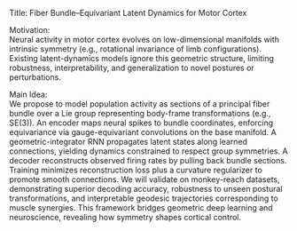Title: Fiber Bundle–Equivariant Latent Dynamics for Motor Cortex

Motivation:  
Neural activity in motor cortex evolves on low-dimensional manifolds with intrinsic symmetry (e.g., rotational invariance of limb configurations). Existing latent-dynamics models ignore this geometric structure, limiting robustness, interpretability, and generalization to novel postures or perturbations.

Main Idea:  
We propose to model population activity as sections of a principal fiber bundle over a Lie group representing body-frame transformations (e.g., SE(3)). An encoder maps neural spikes to bundle coordinates, enforcing equivariance via gauge-equivariant convolutions on the base manifold. A geometric-integrator RNN propagates latent states along learned connections, yielding dynamics constrained to respect group symmetries. A decoder reconstructs observed firing rates by pulling back bundle sections. Training minimizes reconstruction loss plus a curvature regularizer to promote smooth connections. We will validate on monkey-reach datasets, demonstrating superior decoding accuracy, robustness to unseen postural transformations, and interpretable geodesic trajectories corresponding to muscle synergies. This framework bridges geometric deep learning and neuroscience, revealing how symmetry shapes cortical control.